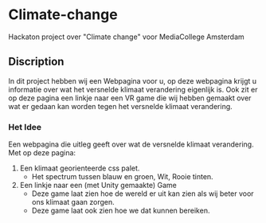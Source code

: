 # Climate-change
Hackaton project over "Climate change" voor MediaCollege Amsterdam

## Discription
In dit project hebben wij een Webpagina voor u, op deze webpagina krijgt u informatie over wat het versnelde klimaat verandering eigenlijk is. Ook zit er op deze pagina een linkje naar een VR game die wij hebben gemaakt over wat er gedaan kan worden tegen het versnelde klimaat verandering.

### Het Idee
Een webpagina die uitleg geeft over wat de versnelde klimaat verandering.  
Met op deze pagina:  
1. Een klimaat georienteerde css palet.  
   * Het spectrum tussen blauw en groen, Wit, Rooie tinten.  
2. Een linkje naar een (met Unity gemaakte) Game  
   * Deze game laat zien hoe de wereld er uit kan zien als wij beter voor ons klimaat gaan zorgen.  
   * Deze game laat ook zien hoe we dat kunnen bereiken.  
